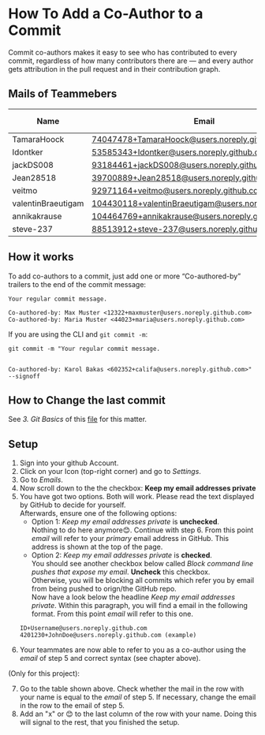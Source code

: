# How To Add a Co-Author to a Commit
Commit co-authors makes it easy to see who has contributed to every commit, regardless of how many contributors there are — and every author gets attribution in the pull request and in their contribution graph.

## Mails of Teammebers
| Name              | Email                                                 | Setup done   |
|-------------------|-------------------------------------------------------|--------------|
| TamaraHoock       | 74047478+TamaraHoock@users.noreply.github.com         |              |
| Idontker          | 53585343+Idontker@users.noreply.github.com            | 😊            |
| jackDS008         | 93184461+jackDS008@users.noreply.github.com           |              |
| Jean28518         | 39700889+Jean28518@users.noreply.github.com           |              |
| veitmo            | 92971164+veitmo@users.noreply.github.com              |              |
| valentinBraeutigam| 104430118+valentinBraeutigam@users.noreply.github.com |              |
| annikakrause      | 104464769+annikakrause@users.noreply.github.com       |              |
| steve-237         | 88513912+steve-237@users.noreply.github.com           |              |

## How it works
To add co-authors to a commit, just add one or more “Co-authored-by” trailers to the end of the commit message:
```
Your regular commit message.

Co-authored-by: Max Muster <12322+maxmuster@users.noreply.github.com>
Co-authored-by: Maria Muster <44023+maria@users.noreply.github.com>
```
If you are using the CLI and ``git commit -m``: 
```
git commit -m "Your regular commit message.


Co-authored-by: Karol Bakas <602352+califa@users.noreply.github.com>" --signoff 
```

## How to Change the last commit 
See *3. Git Basics* of this [file](https://github.com/amosproj/amos2022ss04-digital-identity/blob/main/Documentation/GitPolicies.md) for this matter.

## Setup
1. Sign into your github Account.
2. Click on your Icon (top-right corner) and go to *Settings*.
3. Go to *Emails*.
4. Now scroll down to the the checkbox: **Keep my email addresses private** 
5. You have got two options. Both will work. Please read the text displayed by GitHub to decide for yourself. <br > Afterwards, ensure one of the following options: 
   * Option 1: *Keep my email addresses private* is **unchecked**. <br > Nothing to do here anymore😊. Continue with step 6. From this point *email* will refer to your *primary* email address in GitHub. This address is shown at the top of the page. 
   * Option 2: *Keep my email addresses private* is **checked**. <br >
   You should see another checkbox below called *Block command line pushes that expose my email*. **Uncheck** this checkbox.<br > Otherwise, you will be blocking all commits which refer you by email from being pushed to orign/the GitHub repo.<br >
   Now have a look below the headline *Keep my email addresses private*. Within this paragraph, you will find a email in the following format. From this point *email* will refer to this one.
   ```
   ID+Username@users.noreply.github.com
   4201230+JohnDoe@users.noreply.github.com (example)
   ```
6. Your teammates are now able to refer to you as a co-author using the *email* of step 5 and correct syntax (see chapter above).

(Only for this project):

7. Go to the table shown above. Check whether the mail in the row with your name is equal to the *email* of step 5. If necessary, change the email in the row to the email of step 5.
8. Add an "x" or 😊 to the last column of the row with your name. Doing this will signal to the rest, that you finished the setup.
